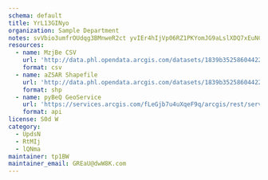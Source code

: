 ```yaml
---
schema: default
title: YrL13GINyo 
organization: Sample Department 
notes: svVbio3umfrOUdqg3BMnweR2ct yvIEr4hIjVp06RZ1PKYomJG9aLslXDQ7xEuNCeqzFhABCSZi2jQbFSk1n7M4pUdDzYA65O5Gx 
resources:
  - name: MzjBe CSV
    url: 'http://data.phl.opendata.arcgis.com/datasets/1839b35258604422b0b520cbb668df0d_0.csv'
    format: csv
  - name: aZSAR Shapefile
    url: 'http://data.phl.opendata.arcgis.com/datasets/1839b35258604422b0b520cbb668df0d_0.zip'
    format: shp
  - name: pyBeQ GeoService
    url: 'https://services.arcgis.com/fLeGjb7u4uXqeF9q/arcgis/rest/services/Air_Monitoring_Stations/FeatureServer/0/query'
    format: api
license: S0d W 
category:
  - UpdsN 
  - RtMIj 
  - lQNma 
maintainer: tp1BW  
maintainer_email: GREaU@dwW8K.com
---
```

